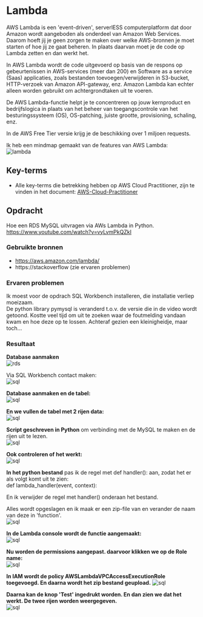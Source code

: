 # Lambda
AWS Lambda is een 'event-driven', serverlESS computerplatform dat door Amazon wordt aangeboden als onderdeel van Amazon Web Services. Daarom hoeft jij je geen zorgen te maken over welke AWS-bronnen je moet starten of hoe jij ze gaat beheren. In plaats daarvan moet je de code op Lambda zetten en dan werkt het.

In AWS Lambda wordt de code uitgevoerd op basis van de respons op gebeurtenissen in AWS-services (meer dan 200) en Software as a service (Saas) applicaties, zoals bestanden toevoegen/verwijderen in S3-bucket, HTTP-verzoek van Amazon API-gateway, enz. Amazon Lambda kan echter alleen worden gebruikt om achtergrondtaken uit te voeren.

De AWS Lambda-functie helpt je te concentreren op jouw kernproduct en bedrijfslogica in plaats van het beheer van toegangscontrole van het besturingssysteem (OS), OS-patching, juiste grootte, provisioning, schaling, enz.

In de AWS Free Tier versie krijg je de beschikking over 1 miljoen requests.

Ik heb een mindmap gemaakt van de features van AWS Lambda:  
![lambda](../00_includes/mindmap-aws-lambda.png)

## Key-terms
- Alle key-terms die betrekking hebben op AWS Cloud Practitioner, zijn te vinden in het document: [AWS-Cloud-Practitioner](../beschrijvingen/aws-cloud-practitioner.md)  

## Opdracht
Hoe een RDS MySQL uitvragen via AWs Lambda in Python.  
https://www.youtube.com/watch?v=vyLvmPkQZkI
### Gebruikte bronnen
- https://aws.amazon.com/lambda/
- https://stackoverflow (zie ervaren problemen)

### Ervaren problemen
Ik moest voor de opdrach SQL Workbench installeren, die installatie verliep moeizaam.  
De python library pymysql is veranderd t.o.v. de versie die in de video wordt getoond. Kostte veel tijd om uit te zoeken waar de foutmelding vandaan kwam en hoe deze op te lossen. Achteraf gezien een kleinigheidje, maar toch...

### Resultaat
**Database aanmaken**  
![rds](../00_includes/AWS-24a.png)

Via SQL Workbench contact maken:  
![sql](../00_includes/AWS-24b.png)

**Database aanmaken en de tabel:**  
![sql](../00_includes/AWS-24c.png)

**En we vullen de tabel met 2 rijen data:**  
![sql](../00_includes/AWS-24d.png)

**Script geschreven in Python** om verbinding met de MySQL te maken en de rijen uit te lezen.  
![sql](../00_includes/AWS-24e.png)

**Ook controleren of het werkt:**  
![sql](../00_includes/AWS-24e1.png)

**In het python bestand** pas ik de regel met def handler(): aan, zodat het er als volgt komt uit te zien:  
def lambda_handler(event, context):  

En ik verwijder de regel met handler() onderaan het bestand.

Alles wordt opgeslagen en ik maak er een zip-file van en verander de naam van deze in 'function'.  
![sql](../00_includes/AWS-24f.png)

**In de Lambda console wordt de functie aangemaakt:**  
![sql](../00_includes/AWS-24g.png)

**Nu worden de permissions aangepast. daarvoor klikken we op de Role name:**  
![sql](../00_includes/AWS-24h.png)

**In IAM wordt de policy AWSLambdaVPCAccessExecutionRole toegevoegd. En daarna wordt het zip bestand geupload.**
![sql](../00_includes/AWS-24i.png)

**Daarna kan de knop 'Test' ingedrukt worden. En dan zien we dat het werkt. De twee rijen worden weergegeven.**  
![sql](../00_includes/AWS-24j.png)